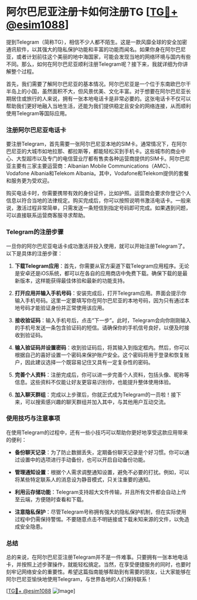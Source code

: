 # 阿尔巴尼亚注册卡如何注册TG [[TG💪+ @esim1088](https://t.me/s/esim1088)]

提到Telegram（简称TG），相信不少人都不陌生。这是一款风靡全球的安全加密通讯软件，以其强大的隐私保护功能和丰富的功能而闻名。如果你身在阿尔巴尼亚，或者计划前往这个美丽的地中海国家，可能会发现当地的网络环境与国内有些不同。那么，如何在阿尔巴尼亚顺利注册Telegram呢？接下来，我就详细为你讲解整个过程。

首先，我们需要了解阿尔巴尼亚的基本情况。阿尔巴尼亚是一个位于东南欧巴尔干半岛上的小国，虽然面积不大，但风景优美、文化丰富。对于想要在阿尔巴尼亚长期居住或旅行的人来说，拥有一张本地电话卡是非常必要的。这张电话卡不仅可以帮助我们更好地融入当地生活，还能为我们提供稳定且安全的网络连接，从而顺利使用Telegram等国际应用。

### 注册阿尔巴尼亚电话卡

要注册Telegram，首先需要一张阿尔巴尼亚本地的SIM卡。通常情况下，在阿尔巴尼亚的大城市如地拉那、都拉斯等，都能轻松买到手机卡。这些城市的商业中心、大型超市以及专门的电信营业厅都有售卖各种运营商提供的SIM卡。阿尔巴尼亚主要有三家主要运营商：Albanian Mobile Communications（AMC）、Vodafone Albania和Telekom Albania。其中，Vodafone和Telekom提供的套餐和服务更为受欢迎。

购买电话卡时，你需要携带有效的身份证件，比如护照。运营商会要求你登记个人信息以符合当地的法律规定。购买完成后，你可以按照说明书激活电话卡。一般来说，激活过程非常简单，只需发送一条短信到指定号码即可完成。如果遇到问题，可以直接联系运营商客服寻求帮助。

### Telegram的注册步骤

一旦你的阿尔巴尼亚电话卡成功激活并投入使用，就可以开始注册Telegram了。以下是具体的注册步骤：

1. **下载Telegram应用**：首先，你需要从官方渠道下载Telegram应用程序。无论是安卓还是iOS系统，都可以在各自的应用商店中免费下载。确保下载的是最新版本，这样能获得最佳体验和最新的功能支持。

2. **打开应用并输入手机号码**：安装完成后，打开Telegram应用。界面会提示你输入手机号码。这里一定要填写你在阿尔巴尼亚的本地号码，因为只有通过本地号码才能验证身份并正常使用该应用。

3. **接收验证码**：输入手机号后，点击“下一步”。此时，Telegram会向你刚刚输入的手机号发送一条包含验证码的短信。请确保你的手机信号良好，以便及时接收到验证码。

4. **输入验证码并设置密码**：收到验证码后，将其输入到指定框内。然后，你可以根据自己的喜好设置一个密码来保护账户安全。这个密码将用于登录和恢复账户，因此建议选择一个既容易记住又具有一定复杂性的密码。

5. **完善个人资料**：注册完成后，你可以进一步完善个人资料，包括头像、昵称等信息。这些资料不仅能让好友更容易识别你，也能提升整体使用体验。

6. **加入聊天群组**：完成以上步骤后，你就正式成为Telegram的一员啦！接下来，可以搜索感兴趣的聊天群组并加入其中，与其他用户互动交流。

### 使用技巧与注意事项

在使用Telegram的过程中，还有一些小技巧可以帮助你更好地享受这款应用带来的便利：

- **备份聊天记录**：为了防止数据丢失，定期备份聊天记录是个好习惯。你可以通过设置中的选项进行手动备份，也可以开启自动备份功能。
  
- **管理通知设置**：根据个人需求调整通知设置，避免不必要的打扰。例如，可以将某些特定联系人的消息设为静音模式，只关注重要的通知。

- **利用云存储功能**：Telegram支持超大文件传输，并且所有文件都会自动上传至云端，方便随时查看和下载。

- **注意隐私保护**：尽管Telegram号称拥有强大的隐私保护机制，但在实际使用过程中仍需保持警惕。不要随意点击不明链接或下载未知来源的文件，以免造成安全隐患。

### 总结

总的来说，在阿尔巴尼亚注册Telegram并不是一件难事。只要拥有一张本地电话卡，并按照上述步骤操作，就能轻松搞定。当然，在享受便捷服务的同时，也要时刻牢记网络安全的重要性。希望这篇指南能够帮助到有需要的朋友，让大家能够在阿尔巴尼亚愉快地使用Telegram，与世界各地的人们保持联系！

[[TG💪+ @esim1088](https://t.me/s/esim1088) ![Image](https://i.postimg.cc/4NQfJmqS/Snipaste-2025-05-13-00-14-12.png)]